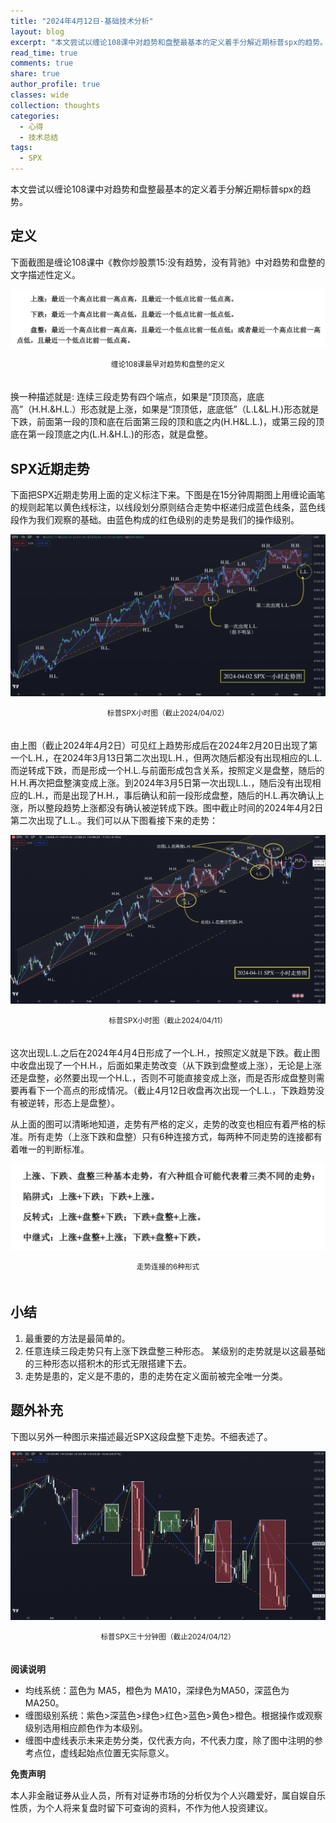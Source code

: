 ```yaml
---
title: "2024年4月12日-基础技术分析"
layout: blog
excerpt: "本文尝试以缠论108课中对趋势和盘整最基本的定义着手分解近期标普spx的趋势。"
read_time: true
comments: true
share: true
author_profile: true
classes: wide
collection: thoughts
categories:
  - 心得
  - 技术总结
tags:
  - SPX
---
```


本文尝试以缠论108课中对趋势和盘整最基本的定义着手分解近期标普spx的趋势。

## 定义 

下面截图是缠论108课中《教你炒股票15:没有趋势，没有背驰》中对趋势和盘整的文字描述性定义。 

![趋势盘整定义](/assets/images/2024/updownsideway.png)
<small><center>缠论108课最早对趋势和盘整的定义</center></small>　

换一种描述就是: 连续三段走势有四个端点，如果是“顶顶高，底底高”（H.H.&H.L.）形态就是上涨，如果是“顶顶低，底底低”（L.L&L.H.)形态就是下跌，前面第一段的顶和底在后面第三段的顶和底之内(H.H&L.L.)，或第三段的顶底在第一段顶底之内(L.H.&H.L.)的形态，就是盘整。 

## SPX近期走势

下面把SPX近期走势用上面的定义标注下来。下图是在15分钟周期图上用缠论画笔的规则起笔以黄色线标注，以线段划分原则结合走势中枢递归成蓝色线条，蓝色线段作为我们观察的基础。由蓝色构成的红色级别的走势是我们的操作级别。

![SPX标普20240402](/assets/images/2024/20240402-SPX-hour.png)
<small><center>标普SPX小时图（截止2024/04/02）</center></small>　

由上图（截止2024年4月2日）可见红上趋势形成后在2024年2月20日出现了第一个L.H.，在2024年3月13日第二次出现L.H.，但两次随后都没有出现相应的L.L.而逆转成下跌，而是形成一个H.L.与前面形成包含关系，按照定义是盘整，随后的H.H.再次把盘整演变成上涨。到2024年3月5日第一次出现L.L.，随后没有出现相应的L.H.，而是出现了H.H.，事后确认和前一段形成盘整，随后的H.L.再次确认上涨，所以整段趋势上涨都没有确认被逆转成下跌。图中截止时间的2024年4月2日第二次出现了L.L.。我们可以从下图看接下来的走势：

![SPX标普20240411](/assets/images/2024/20240411-SPX-hour.png)
<small><center>标普SPX小时图（截止2024/04/11）</center></small>　

这次出现L.L.之后在2024年4月4日形成了一个L.H.，按照定义就是下跌。截止图中收盘出现了一个H.H.，后面如果走势改变（从下跌到盘整或上涨），无论是上涨还是盘整，必然要出现一个H.L.，否则不可能直接变成上涨，而是否形成盘整则需要再看下一个高点的形成情况。（截止4月12日收盘再次出现一个L.L.，下跌趋势没有被逆转，形态上是盘整）。

从上面的图可以清晰地知道，走势有严格的定义，走势的改变也相应有着严格的标准。所有走势（上涨下跌和盘整）只有6种连接方式，每两种不同走势的连接都有着唯一的判断标准。

![趋走势连接](/assets/images/2024/zoushilianjie.png)
<small><center>走势连接的6种形式</center></small>　

## 小结 

1. 最重要的方法是最简单的。
2. 任意连续三段走势只有上涨下跌盘整三种形态。 某级别的走势就是以这最基础的三种形态以搭积木的形式无限搭建下去。
3. 走势是患的，定义是不患的，患的走势在定义面前被完全唯一分类。 

## 题外补充

下图以另外一种图示来描述最近SPX这段盘整下走势。不细表述了。

![SPX标普20240412](/assets/images/2024/20240412-SPX-minute.png)
<small><center>标普SPX三十分钟图（截止2024/04/12）</center></small>　

**阅读说明**

* 均线系统：蓝色为 MA5，橙色为 MA10，深绿色为MA50，深蓝色为MA250。
* 缠图级别系统：紫色>深蓝色>绿色>红色>蓝色>黄色>橙色。根据操作或观察级别选用相应颜色作为本级别。
* 缠图中虚线表示未来走势分类，仅代表方向，不代表力度，除了图中注明的参考点位，虚线起始点位置无实际意义。

**免责声明** 

本人非金融证券从业人员，所有对证券市场的分析仅为个人兴趣爱好，属自娱自乐性质，为个人将来复盘时留下可查询的资料，不作为他人投资建议。

